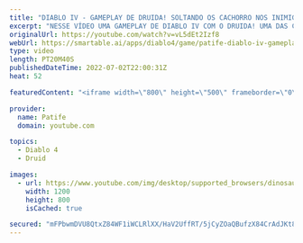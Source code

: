 ```yaml
---
title: "DIABLO IV - GAMEPLAY DE DRUIDA! SOLTANDO OS CACHORRO NOS INIMIGOS"
excerpt: "NESSE VÍDEO UMA GAMEPLAY DE DIABLO IV COM O DRUIDA! UMA DAS CLASSES QUE A GALERA MAIS CURTE ..."
originalUrl: https://youtube.com/watch?v=vL5dEt2Izf8
webUrl: https://smartable.ai/apps/diablo4/game/patife-diablo-iv-gameplay-de-druida-soltando-os-cachorro-nos-inimigos/
type: video
length: PT20M40S
publishedDateTime: 2022-07-02T22:00:31Z
heat: 52

featuredContent: "<iframe width=\"800\" height=\"500\" frameborder=\"0\" src=\"https://www.youtube.com/embed/vL5dEt2Izf8\" allow=\"accelerometer; autoplay; encrypted-media; gyroscope; picture-in-picture\" allowfullscreen></iframe>"

provider:
  name: Patife
  domain: youtube.com

topics:
  - Diablo 4
  - Druid

images:
  - url: https://www.youtube.com/img/desktop/supported_browsers/dinosaur.png
    width: 1200
    height: 800
    isCached: true

secured: "mFPbwmDVU8QtxZ84WF1iWCLRlXX/HaV2UffRT/5jCyZOaQBufzX84CrAdJKt8InDxWjU4UZiUg1AdvzrhLRSbgrpdHmYQc1JIWQmz4llYMmdIC5QsdAsv0LdCrX6HNUfcuxarAsaEK5yldPHafZtWMO4QOUySzfdf1cdxXWHHuCiWM/8guCOd/CcQC3d5lD0SDJT2A0AsSDmN12H5+Yzez7GszgP4a4DI1+luGW6urI2mK+WZ0rs0oMTmBZzpyKZma+N69NnKfN1tRMo3IZmfa/o7Enstg5rNQtnx/WLQYVy2gdRvsGarcaGWpTFWoTAFzkAQQPwQSGSPRm5Pgs/UEs6aiexVG9wMbRS4WOI4cXMG5D3+C8gThAtHhJ9O8P6Oubzzphx1Td3daznAwKTdb+HJBUmOvj+jbL/Z/XKayM=;ZV/v33sZK8I0sPI1ot+G2w=="
---
```


